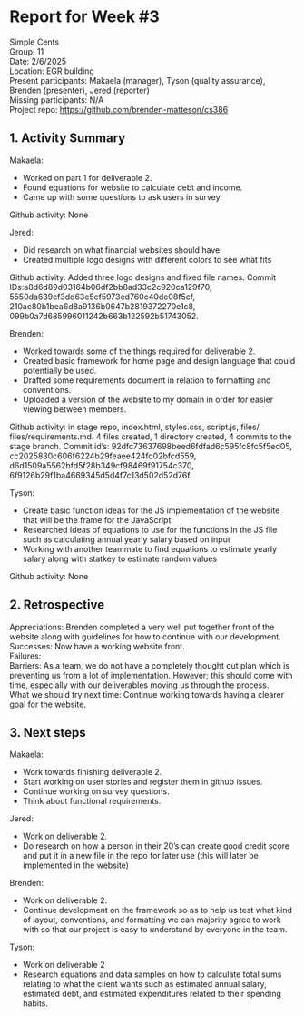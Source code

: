 # Report for Week #3  
Simple Cents  
Group: 11  
Date: 2/6/2025   
Location: EGR building  
Present participants: Makaela (manager), Tyson (quality assurance), Brenden (presenter), Jered (reporter)  
Missing participants: N/A  
Project repo: https://github.com/brenden-matteson/cs386  
## 1. Activity Summary  
Makaela:  
* Worked on part 1 for deliverable 2.
* Found equations for website to calculate debt and income.
* Came up with some questions to ask users in survey.
  
Github activity: None
 
Jered:
* Did research on what financial websites should have 
* Created multiple logo designs with different colors to see what fits
  
Github activity: Added three logo designs and fixed file names.
Commit IDs:a8d6d89d03164b06df2bb8ad33c2c920ca129f70, 5550da639cf3dd63e5cf5973ed760c40de08f5cf, 210ac80b1bea6d8a9136b0647b2819372270e1c8, 099b0a7d685996011242b663b122592b51743052.
 
Brenden:
* Worked towards some of the things required for deliverable 2.
* Created basic framework for home page and design language that could potentially be used.
* Drafted some requirements document in relation to formatting and conventions.
* Uploaded a version of the website to my domain in order for easier viewing between members.
  
Github activity: in stage repo, index.html, styles.css, script.js, files/, files/requirements.md. 4 files created, 1 directory created, 4 commits to the stage branch. Commit id’s: 92dfc73637698beed6fdfad6c595fc8fc5f5ed05, cc2025830c606f6224b29feaee424fd02bfcd559, d6d1509a5562bfd5f28b349cf98469f91754c370, 6f9126b29f1ba4669345d5d4f7c13d502d52d76f.

Tyson:
* Create basic function ideas for the JS implementation of the website that will be the frame for the JavaScript
* Researched Ideas of equations to use for the functions in the JS file such as calculating annual yearly salary based on input
* Working with another teammate to find equations to estimate yearly salary along with statkey to estimate random values
  
Github activity: None
## 2. Retrospective  
Appreciations: Brenden completed a very well put together front of the website along with guidelines for how to continue with our development.  
Successes: Now have a working website front.  
Failures:   
Barriers: As a team, we do not have a completely thought out plan which is preventing us from a lot of implementation. However; this should come with time, especially with our deliverables moving us through the process.  
What we should try next time: Continue working towards having a clearer goal for the website.  
## 3. Next steps  
Makaela:  
* Work towards finishing deliverable 2.
* Start working on user stories and register them in github issues.
* Continue working on survey questions.
* Think about functional requirements.
  
Jered:
* Work on deliverable 2.
* Do research on how a person in their 20’s can create good credit score and put it in a new file in the repo for later use (this will later be implemented in the website)

Brenden:
* Work on deliverable 2.
* Continue development on the framework so as to help us test what kind of layout, conventions, and formatting we can majority agree to work with so that our project is easy to understand by everyone in the team.

Tyson:
* Work on deliverable 2
* Research equations and data samples on how to calculate total sums relating to what the client wants such as estimated annual salary, estimated debt, and estimated expenditures related to their spending habits. 
